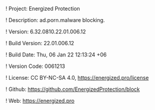 ! Project: Energized Protection

! Description: ad.porn.malware blocking.

! Version: 6.32.0810.22.01.006.12

! Build Version: 22.01.006.12

! Build Date: Thu, 06 Jan 22 12:13:24 +06

! Version Code: 0061213

! License: CC BY-NC-SA 4.0, https://energized.pro/license

! Github: https://github.com/EnergizedProtection/block

! Web: https://energized.pro
